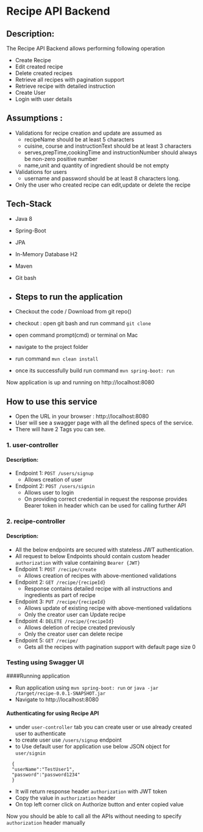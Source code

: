 # Recipe API Backend

## Description:
The Recipe API Backend allows performing following operation
- Create Recipe
- Edit created recipe
- Delete created recipes
- Retrieve all recipes with pagination support
- Retrieve recipe with detailed instruction
- Create User 
- Login with user details

## Assumptions :
- Validations for recipe creation and update are assumed as 
  - recipeName should be at least 5 characters
  - cuisine, course and instructionText should be at least 3 characters
  - serves,prepTime,cookingTime and instructionNumber should always be non-zero positive number
  - name,unit and quantity of ingredient should be not empty
- Validations for users
  - username and password should be at least 8 characters long.
- Only the user who created recipe can edit,update or delete the recipe

## Tech-Stack
- Java 8
- Spring-Boot
- JPA
- In-Memory Database H2
- Maven
- Git bash

- ## Steps to run the application
- Checkout the code / Download from git repo()
- checkout : open git bash and run command `git clone `
- open command prompt(cmd) or terminal on Mac
- navigate to the project folder
- run command `mvn clean install`
- once its successfully build run command `mvn spring-boot: run`

Now application is up and running on http://localhost:8080

## How to use this service
- Open the URL in your browser : http://localhost:8080
- User will see a swagger page with all the defined specs of the service.
- There will have 2 Tags you can see.


### 1. user-controller
#### Description:
- Endpoint 1: `POST /users/signup`
  - Allows creation of user
- Endpoint 2: `POST /users/signin`
  - Allows user to login
  - On providing correct credential in request the response provides Bearer token in header which can be used for calling further API

### 2. recipe-controller
#### Description:
- All the below endpoints are secured with stateless JWT authentication.
- All request to below Endpoints should contain custom header `authorization` with value containing `Bearer {JWT}`
- Endpoint 1:  `POST /recipe/create`
    - Allows creation of recipes with above-mentioned validations
- Endpoint 2: `GET /recipe/{recipeId}`
    - Response contains detailed recipe with all instructions and ingredients as part of recipe
- Endpoint 3: `PUT /recipe/{recipeId}`
  - Allows update of existing recipe with above-mentioned validations
  - Only the creator user can Update recipe
- Endpoint 4: `DELETE /recipe/{recipeId}`
  - Allows deletion of recipe created previously 
  - Only the creator user can delete recipe
- Endpoint 5: `GET /recipe/`
    - Gets all the recipes with pagination support with default page size 0
    

### Testing using Swagger UI

####Running application
- Run application using `mvn spring-boot: run` or `java -jar /target/recipe-0.0.1-SNAPSHOT.jar`
- Navigate to http://localhost:8080

#### Authenticating for using Recipe API
- under `user-controller` tab you can create user or use already created user to authenticate 
- to create user use `/users/signup` endpoint
- to Use default user for application use below JSON object for `user/signin`
```
  {
  "userName":"TestUser1",
  "password":"password1234"
  } 
```
- It will return response header `authorization` with JWT token
- Copy the value in `authorization` header
- On top left corner click on Authorize button and enter copied value

Now you should be able to call all the APIs without needing to specify `authorization` header manually 
